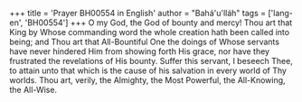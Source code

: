 +++
title = 'Prayer BH00554 in English'
author = "Bahá'u'lláh"
tags = ['lang-en', 'BH00554']
+++
O my God, the God of bounty and mercy! Thou art that King by Whose commanding word the whole creation hath been called into being; and Thou art that All-Bountiful One the doings of Whose servants have never hindered Him from showing forth His grace, nor have they frustrated the revelations of His bounty.
Suffer this servant, I beseech Thee, to attain unto that which is the cause of his salvation in every world of Thy worlds.  Thou art, verily, the Almighty, the Most Powerful, the All-Knowing, the All-Wise.
